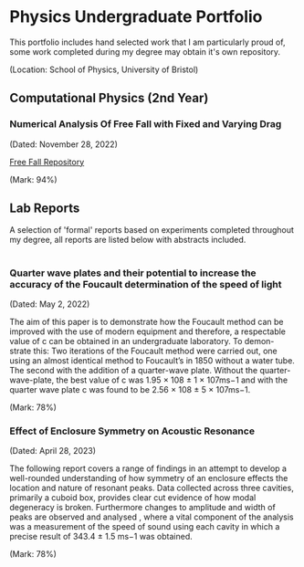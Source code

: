 # Physics Undergraduate Portfolio

This portfolio includes hand selected work that I am particularly proud of, some work completed during my degree may obtain it's own repository.

(Location: School of Physics, University of Bristol)

## Computational Physics (2nd Year)

### Numerical Analysis Of Free Fall with Fixed and Varying Drag

(Dated: November 28, 2022)

[Free Fall Repository](https://www.glfw.org/docs/latest/)

(Mark: 94%)





## Lab Reports
A selection of 'formal' reports based on experiments completed throughout my degree, all reports are listed below with abstracts included.
#

### Quarter wave plates and their potential to increase the accuracy of the Foucault determination of the speed of light
(Dated: May 2, 2022)
 
The aim of this paper is to demonstrate how the Foucault method can be improved with the use of modern equipment and therefore, a respectable value of c can be obtained in an undergraduate laboratory. To demon- strate this: Two iterations of the Foucault method were carried out, one using an almost identical method to Foucault’s in 1850 without a water tube. The second with the addition of a quarter-wave plate. Without the quarter-wave-plate, the best value of c was 1.95 × 108 ± 1 × 107ms−1 and with the quarter wave plate c was found to be 2.56 × 108 ± 5 × 107ms−1.

(Mark: 78%)
### Effect of Enclosure Symmetry on Acoustic Resonance
(Dated: April 28, 2023)

The following report covers a range of findings in an attempt to develop a well-rounded understanding of how symmetry of an enclosure effects the location and nature of resonant peaks. Data collected across three cavities, primarily a cuboid box, provides clear cut evidence of how modal degeneracy is broken. Furthermore changes to amplitude and width of peaks are observed and analysed , where a vital component of the analysis was a measurement of the speed of sound using each cavity in which a precise result of 343.4 ± 1.5 ms−1 was obtained.

(Mark: 78%)
